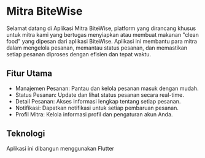 # Mitra BiteWise
Selamat datang di Aplikasi Mitra BiteWise, platform yang dirancang khusus untuk mitra kami yang bertugas menyiapkan atau membuat makanan "clean food" yang dipesan dari aplikasi BiteWise. Aplikasi ini membantu para mitra dalam mengelola pesanan, memantau status pesanan, dan memastikan setiap pesanan diproses dengan efisien dan tepat waktu.

## Fitur Utama
- Manajemen Pesanan: Pantau dan kelola pesanan masuk dengan mudah.
- Status Pesanan: Update dan lihat status pesanan secara real-time.
- Detail Pesanan: Akses informasi lengkap tentang setiap pesanan.
- Notifikasi: Dapatkan notifikasi untuk setiap pembaruan pesanan.
- Profil Mitra: Kelola informasi profil dan pengaturan akun Anda.

## Teknologi
Aplikasi ini dibangun menggunakan Flutter
